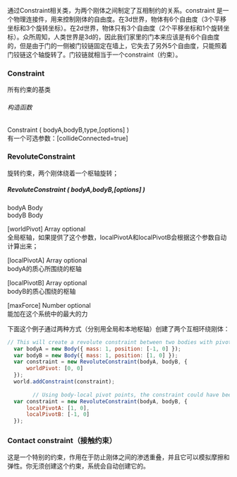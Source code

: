 通过Constraint相关类，为两个刚体之间制定了互相制约的关系。constraint 是一个物理连接件，用来控制刚体的自由度。在3d世界，物体有6个自由度（3个平移坐标和3个旋转坐标）。在2d世界，物体只有3个自由度（2个平移坐标和1个旋转坐标）。众所周知，人类世界是3d的，因此我们家里的门本来应该是有6个自由度的，但是由于门的一侧被门铰链固定在墙上，它失去了另外5个自由度，只能照着门铰链这个轴旋转了。门铰链就相当于一个constraint（约束）。
### Constraint
所有约束的基类
###### 构造函数
Constraint ( bodyA,bodyB,type,[options] )<br>
有一个可选参数：[collideConnected=true]

### RevoluteConstraint
旋转约束，两个刚体绕着一个枢轴旋转；

##### RevoluteConstraint ( bodyA,bodyB,[options] )

bodyA Body<br>
bodyB Body<br>

[worldPivot] Array optional<br>
全局枢轴，如果提供了这个参数，localPivotA和localPivotB会根据这个参数自动计算出来；<br>

[localPivotA] Array optional<br>
bodyA的质心所围绕的枢轴<br>

[localPivotB] Array optional<br>
bodyB的质心围绕的枢轴<br>

[maxForce] Number optional<br>
能加在这个系统中的最大的力<br>

下面这个例子通过两种方式（分别用全局和本地枢轴）创建了两个互相环绕刚体：
```javaScript
// This will create a revolute constraint between two bodies with pivot point in between them.
  var bodyA = new Body({ mass: 1, position: [-1, 0] });
  var bodyB = new Body({ mass: 1, position: [1, 0] });
  var constraint = new RevoluteConstraint(bodyA, bodyB, {
      worldPivot: [0, 0]
  });
  world.addConstraint(constraint);
        
        // Using body-local pivot points, the constraint could have been constructed like this:
  var constraint = new RevoluteConstraint(bodyA, bodyB, {
      localPivotA: [1, 0],
      localPivotB: [-1, 0]
  });
```
### Contact constraint（接触约束）
这是一个特别的约束，作用在于防止刚体之间的渗透重叠，并且它可以模拟摩擦和弹性。你无须创建这个约束，系统会自动创建它的。
